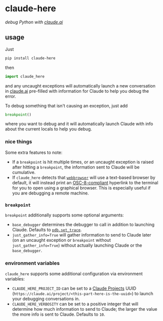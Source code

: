 # claude-here

_debug Python with [claude.ai](https://claude.ai/new)_

## usage

Just
```bash
pip install claude-here
```
then
```python
import claude_here
```
and any uncaught exceptions will automatically launch a new conversation in [claude.ai](https://claude.ai/new) pre-filled with information for Claude to help you debug the error.

To debug something that isn't causing an exception, just add
```python
breakpoint()
```
where you want to debug and it will automatically launch Claude with info about the current locals to help you debug.

### nice things

Some extra features to note:
* If a `breakpoint` is hit multiple times, or an uncaught exception is raised after hitting a `breakpoint`, the information sent to Claude will be cumulative.
* If `claude_here` detects that [`webbrowser`](https://docs.python.org/3/library/webbrowser.html) will use a text-based browser by default, it will instead print an [OSC-8-compliant](https://github.com/Alhadis/OSC8-Adoption/) hyperlink to the terminal for you to open using a graphical browser. This is especially useful if you are debugging a remote machine.

### `breakpoint`

`breakpoint` additionally supports some optional arguments:
- `base_debugger` determines the debugger to call in addition to launching Claude. Defaults to [`pdb.set_trace`](https://docs.python.org/3/library/pdb.html).
- `just_gather_info=True` will gather information to send to Claude later (on an uncaught exception or `breakpoint` without `just_gather_info=True`) without actually launching Claude or the `base_debugger`.

### environment variables

`claude_here` supports some additional configuration via environment variables:
- `CLAUDE_HERE_PROJECT_ID` can be set to a [Claude Projects](https://claude.ai/projects) UUID (`https://claude.ai/project/<this-part-here-is-the-uuid>`) to launch your debugging conversations in.
- `CLAUDE_HERE_VERBOSITY` can be set to a positive integer that will determine how much information to send to Claude; the larger the value the more info is sent to Claude. Defaults to `10`.

